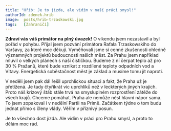 ```yaml
---
title: "Hřib: Je to jízda, ale vidím v naší práci smysl!"
authorId: zdenek.hrib
image: 	posts/hrib-trzaskowski.jpg
tags:   [Zahraničí]
---
```


**Zdraví vás váš primátor na plný úvazek!** O víkendu jsem nezastavil a byl pořád v pohybu. Přijal jsem pozvání primátora Rafała Trzaskowskiho do Varšavy, za které moc děkuji. Vyměňovali jsme si cenné zkušenosti ohledně významných projektů budoucnosti našich měst. Za Prahu jsem například mluvil o velkých plánech s naší čističkou. Budeme z ní čerpat teplo až pro 30 % Pražanů, které bude vznikat z rozdílené teploty odpadních vod a Vltavy. Energetická soběstačnost měst je základ a musíme tomu jít naproti. 

V neděli jsem pak dál řešil uprchlickou situaci a fakt, že Praha už je přetížená. Je tady čtyřikrát víc uprchlíků než v leckterých jiných krajích. Proto náš krizový štáb stále trvá na smysluplném rozprostření zátěže do všech krajů. Chceme pomáhat. Praha ale nemůže nést hlavní nápor sama. To jsem zopakoval i v nedělní Partii na Primě. Začátkem týdne o tom budu jednat přímo s členy vlády. Věřím v příznivý posun. 

Je to všechno dost jízda. Ale vidím v práci pro Prahu smysl, a proto to dělám moc rád.